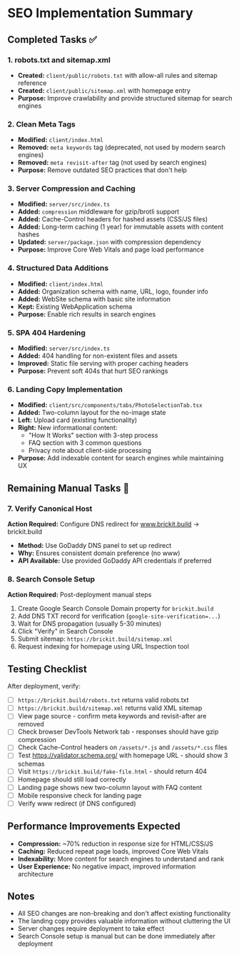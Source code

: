 # SEO Implementation Summary

## Completed Tasks ✅

### 1. robots.txt and sitemap.xml
- **Created:** `client/public/robots.txt` with allow-all rules and sitemap reference
- **Created:** `client/public/sitemap.xml` with homepage entry
- **Purpose:** Improve crawlability and provide structured sitemap for search engines

### 2. Clean Meta Tags
- **Modified:** `client/index.html`
- **Removed:** `meta keywords` tag (deprecated, not used by modern search engines)
- **Removed:** `meta revisit-after` tag (not used by search engines)
- **Purpose:** Remove outdated SEO practices that don't help

### 3. Server Compression and Caching
- **Modified:** `server/src/index.ts`
- **Added:** `compression` middleware for gzip/brotli support
- **Added:** Cache-Control headers for hashed assets (CSS/JS files)
- **Added:** Long-term caching (1 year) for immutable assets with content hashes
- **Updated:** `server/package.json` with compression dependency
- **Purpose:** Improve Core Web Vitals and page load performance

### 4. Structured Data Additions
- **Modified:** `client/index.html`
- **Added:** Organization schema with name, URL, logo, founder info
- **Added:** WebSite schema with basic site information
- **Kept:** Existing WebApplication schema
- **Purpose:** Enable rich results in search engines

### 5. SPA 404 Hardening
- **Modified:** `server/src/index.ts`
- **Added:** 404 handling for non-existent files and assets
- **Improved:** Static file serving with proper caching headers
- **Purpose:** Prevent soft 404s that hurt SEO rankings

### 6. Landing Copy Implementation
- **Modified:** `client/src/components/tabs/PhotoSelectionTab.tsx`
- **Added:** Two-column layout for the no-image state
- **Left:** Upload card (existing functionality)
- **Right:** New informational content:
  - "How It Works" section with 3-step process
  - FAQ section with 3 common questions
  - Privacy note about client-side processing
- **Purpose:** Add indexable content for search engines while maintaining UX

## Remaining Manual Tasks 🔧

### 7. Verify Canonical Host
**Action Required:** Configure DNS redirect for www.brickit.build → brickit.build
- **Method:** Use GoDaddy DNS panel to set up redirect
- **Why:** Ensures consistent domain preference (no www)
- **API Available:** Use provided GoDaddy API credentials if preferred

### 8. Search Console Setup
**Action Required:** Post-deployment manual steps
1. Create Google Search Console Domain property for `brickit.build`
2. Add DNS TXT record for verification (`google-site-verification=...`)
3. Wait for DNS propagation (usually 5-30 minutes)
4. Click "Verify" in Search Console
5. Submit sitemap: `https://brickit.build/sitemap.xml`
6. Request indexing for homepage using URL Inspection tool

## Testing Checklist
After deployment, verify:
- [ ] `https://brickit.build/robots.txt` returns valid robots.txt
- [ ] `https://brickit.build/sitemap.xml` returns valid XML sitemap
- [ ] View page source - confirm meta keywords and revisit-after are removed
- [ ] Check browser DevTools Network tab - responses should have gzip compression
- [ ] Check Cache-Control headers on `/assets/*.js` and `/assets/*.css` files
- [ ] Test https://validator.schema.org/ with homepage URL - should show 3 schemas
- [ ] Visit `https://brickit.build/fake-file.html` - should return 404
- [ ] Homepage should still load correctly
- [ ] Landing page shows new two-column layout with FAQ content
- [ ] Mobile responsive check for landing page
- [ ] Verify www redirect (if DNS configured)

## Performance Improvements Expected
- **Compression:** ~70% reduction in response size for HTML/CSS/JS
- **Caching:** Reduced repeat page loads, improved Core Web Vitals
- **Indexability:** More content for search engines to understand and rank
- **User Experience:** No negative impact, improved information architecture

## Notes
- All SEO changes are non-breaking and don't affect existing functionality
- The landing copy provides valuable information without cluttering the UI
- Server changes require deployment to take effect
- Search Console setup is manual but can be done immediately after deployment

